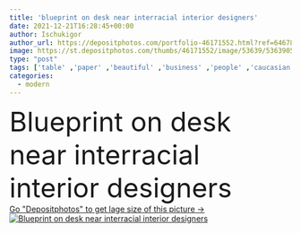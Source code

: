 ```yaml
---
title: 'blueprint on desk near interracial interior designers'
date: 2021-12-21T16:28:45+00:00
author: Ischukigor
author_url: https://depositphotos.com/portfolio-46171552.html?ref=64678756
image: https://st.depositphotos.com/thumbs/46171552/image/53639/536390532/api_thumb_450.jpg?forcejpeg=true
type: "post"
tags: ['table' ,'paper' ,'beautiful' ,'business' ,'people' ,'caucasian' ,'man' ,'modern' ,'blur' ,'corporate' ,'office' ,'woman' ,'work' ,'job' ,'businessman' ,'desk' ,'together' ,'indoors' ,'pencil' ,'blonde' ,'profession' ,'attractive' ,'casual' ,'handsome' ,'ruler' ,'workplace' ,'businesswoman' ,'blueprint' ,'colleagues' ,'bearded' ,'multiethnic' ,'interracial' ,'managers' ,'young adult' ,'african american' ,'black man' ,'start up' ,'Interior designers' ,'generation z' ,'Gen Z' ]
categories: 
  - modern
---
```

<div aling="center">
            <font size="60"> Blueprint on desk near interracial interior designers</font>   
</div>
<div>
    <a href='https://st.depositphotos.com/thumbs/46171552/image/53639/536390532/api_thumb_450.jpg?forcejpeg=true?ref=64678756' target=_blank > Go "Depositphotos" to get lage size of this picture ->
        <img href='https://st.depositphotos.com/thumbs/46171552/image/53639/536390532/api_thumb_450.jpg?forcejpeg=true?ref=64678756' src='https://st.depositphotos.com/46171552/53639/i/950/depositphotos_536390532-stock-photo-blueprint-desk-interracial-interior-designers.jpg?forcejpeg=true' alt='Blueprint on desk near interracial interior designers' >
    </a>
</div>
